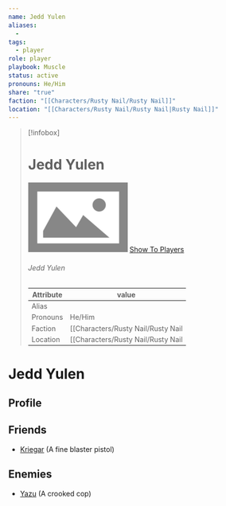 ```yaml
---
name: Jedd Yulen
aliases:
  - 
tags:
  - player
role: player
playbook: Muscle
status: active
pronouns: He/Him
share: "true"
faction: "[[Characters/Rusty Nail/Rusty Nail]]"
location: "[[Characters/Rusty Nail/Rusty Nail|Rusty Nail]]"
---
```



> [!infobox]
> # Jedd Yulen
> ![cover hsmall](../ImagePlaceholder.png)
> [Show To Players](../ImagePlaceholder.png)
> ###### Jedd Yulen
> Attribute |  value |
> ---|---|
> Alias | 
> Pronouns | He/Him
> Faction | [[Characters/Rusty Nail/Rusty Nail|Rusty Nail]]
> Location | [[Characters/Rusty Nail/Rusty Nail|Rusty Nail]] |

# Jedd Yulen
## Profile

## Friends
- [Kriegar](Kriegar.md) (A fine blaster pistol)
## Enemies
- [Yazu](Yazu.md) (A crooked cop)
